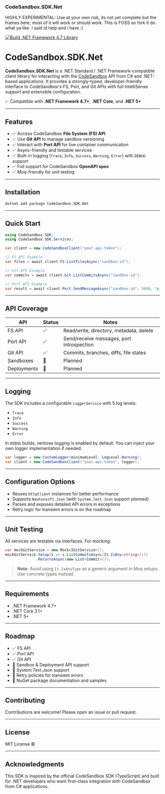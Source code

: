 ﻿### CodeSandbox.SDK.Net
HIGHLY EXPERIMENTAL: Use at your own risk, its not yet complete but the frames here, most of it will work or should work. This is FOSS so fork it do what ya like. I said id help and i have :)

[![Build .NET Framework 4.7 Library](https://github.com/E33orNaut/CodeSandbox.SDK.Net/actions/workflows/dotnet-desktop.yml/badge.svg?event=status)](https://github.com/E33orNaut/CodeSandbox.SDK.Net/actions/workflows/dotnet-desktop.yml)
 
 # CodeSandbox.SDK.Net

**CodeSandbox.SDK.Net** is a .NET Standard / .NET Framework-compatible client library for interacting with the [CodeSandbox](https://codesandbox.io) API from C# and .NET-based applications. It provides a strongly-typed, developer-friendly interface to CodeSandbox's FS, Port, and Git APIs with full IntelliSense support and extensible configuration.

✅ Compatible with **.NET Framework 4.7+**, **.NET Core**, and **.NET 5+**

---

## Features

- ✅ Access CodeSandbox **File System (FS) API**
- ✅ Use **Git API** to manage sandbox versioning
- ✅ Interact with **Port API** for live container communication
- ✅ Async-friendly and testable services
- ✅ Built-in logging (`Trace`, `Info`, `Success`, `Warning`, `Error`) with `DEBUG` support
- ✅ Full support for CodeSandbox **OpenAPI spec**
- ✅ Moq-friendly for unit testing

---

## Installation

```bash
dotnet add package CodeSandbox.SDK.Net
```

---

## Quick Start

```csharp
using CodeSandbox.SDK;
using CodeSandbox.SDK.Services;

var client = new CodeSandboxClient("your-api-token");

// FS API Example
var files = await client.FS.ListFilesAsync("sandbox-id");

// Git API Example
var commits = await client.Git.ListCommitsAsync("sandbox-id");

// Port API Example
var result = await client.Port.SendMessageAsync("sandbox-id", 3000, "ping");
```

---

## API Coverage

| API        | Status | Notes                                        |
|------------|--------|----------------------------------------------|
| FS API     | ✅     | Read/write, directory, metadata, delete     |
| Port API   | ✅     | Send/receive messages, port introspection   |
| Git API    | ✅     | Commits, branches, diffs, file states       |
| Sandboxes  | 🚧     | Planned                                      |
| Deployments| 🚧     | Planned                                      |

---

## Logging

The SDK includes a configurable `LoggerService` with 5 log levels:

- `Trace`
- `Info`
- `Success`
- `Warning`
- `Error`

In `DEBUG` builds, verbose logging is enabled by default. You can inject your own logger implementation if needed.

```csharp
var logger = new CustomLogger(minimumLevel: LogLevel.Warning);
var client = new CodeSandboxClient("your-api-token", logger);
```

---

## Configuration Options

- Reuses `HttpClient` instances for better performance
- Supports `Newtonsoft.Json` (with `System.Text.Json` support planned)
- Parses and exposes detailed API errors in exceptions
- Retry logic for transient errors is on the roadmap

---

## Unit Testing

All services are testable via interfaces. For mocking:

```csharp
var mockGitService = new Mock<IGitService>();
mockGitService.Setup(s => s.ListCommitsAsync(It.IsAny<string>()))
              .ReturnsAsync(new List<Commit>());
```

> **Note**: Avoid using `It.IsAnyType` as a generic argument in Moq setups. Use concrete types instead.

---

## Requirements

- .NET Framework 4.7+
- .NET Core 3.1+
- .NET 5+

---

## Roadmap

- ✅ FS API  
- ✅ Port API  
- ✅ Git API  
- 🚧 Sandbox & Deployment API support  
- 🚧 System.Text.Json support  
- 🚧 Retry policies for transient errors  
- 🚧 NuGet package documentation and samples  

---

## Contributing

Contributions are welcome! Please open an issue or pull request.

---

## License

MIT License © 

---

## Acknowledgments

This SDK is inspired by the official CodeSandbox SDK (TypeScript) and built for .NET developers who want first-class integration with CodeSandbox from C# applications.
